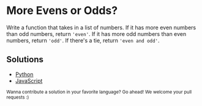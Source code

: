 # More Evens or Odds?

Write a function that takes in a list of numbers. If it has more even numbers
than odd numbers, return `'even'`. If it has more odd numbers than even numbers,
return `'odd'`. If there's a tie, return `'even and odd'`.

## Solutions

- [Python](more_evens_or_odds.py)
- [JavaScript](more-evens-or-odds.js)

<sub>
  Wanna contribute a solution in your favorite language? Go ahead! We
  welcome your pull requests :)
</sub>

